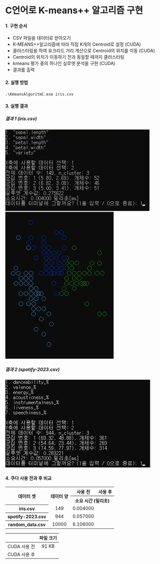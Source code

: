 # C언어로 K-means++ 알고리즘 구현

#### 1. 구현 순서
- CSV 파일을 데이터로 받아오기
- K-MEANS++알고리즘에 따라 직접 K개의 Centroid로 설정 (CUDA)
- 클러스터링을 하여 유크리드 거리 계산으로 Centroid의 위치를 이동 (CUDA)
- Centroid의 위치가 이동하기 전과 동일할 때까지 클러스터링 
- kmeans 평가 중의 하나인 실루엣 분석을 구현 (CUDA)
- 결과를 출력
#### 2. 실행 방법
```
.\KmeansAlgoritmC.exe iris.csv
```

#### 3. 실행 결과
##### 결과 1 (iris.csv)
![실행 결과](실행_결과.png)
![실행 결과 2](실행_결과_2.png)
##### 결과 2 (spotify-2023.csv)
![실행 결과 3](실행_결과_3.png)

#### 4. 쿠다 사용 전과 후 비교
<table style="text-align:center">
    <tr>
        <th rowspan="2">데이터 셋</th>
        <th rowspan="2">데이터 양</th>
        <th>사용 전</th>
        <th>사용 후</th>
    </tr>
    <tr>
        <th colspan="2">소요 시간 (밀리초)</th>
    </tr>
    <tr> 
        <th> iris.csv </th>
        <td> 149 </td>
        <td> 0.004000 </td>
        <td>  </td>
    </tr>
    <tr>
        <th> spotify-2023.csv </th>
        <td> 944 </td>
        <td> 0.057000 </td>
        <td>  </td>
    </tr>
    <tr>
        <th> random_data.csv </th>
        <td> 10000 </td>
        <td> 6.106000 </td>
        <td>  </td>
    </tr>
</table>

|| 파일 크기 |
|:---:|:---:|
| CUDA 사용 전 | 91 KB |
| CUDA 사용 후 | |
